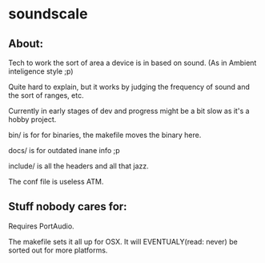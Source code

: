 soundscale
==========

About:
------

Tech to work the sort of area a device is in based on sound. (As in Ambient inteligence style ;p)

Quite hard to explain, but it works by judging the frequency of sound and the sort of ranges, etc.

Currently in early stages of dev and progress might be a bit slow as it's a hobby project.

bin/ is for for binaries, the makefile moves the binary here.

docs/ is for outdated inane info ;p

include/ is all the headers and all that jazz.

The conf file is useless ATM.

Stuff nobody cares for:
-----------------------

Requires PortAudio.

The makefile sets it all up for OSX. It will EVENTUALY(read: never) be sorted out for more platforms.

